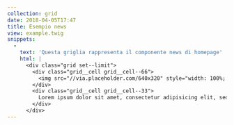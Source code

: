 ```yaml
---
collection: grid
date: 2018-04-05T17:47
title: Esempio news
view: example.twig
snippets:
  -
    text: 'Questa griglia rappresenta il componente news di homepage'
    html: |
      <div class="grid set--limit">
        <div class="grid__cell grid__cell--66">
          <img src="//via.placeholder.com/640x320" style="width: 100%; height: auto;">
        </div>
        <div class="grid__cell grid__cell--33">
          Lorem ipsum dolor sit amet, consectetur adipisicing elit, sed do eiusmod tempor incididunt ut labore et dolore magna aliqua. Ut enim ad minim veniam, quis nostrud exercitation ullamco laboris nisi ut aliquip ex ea commodo consequat.
        </div>
      </div>
---
```

